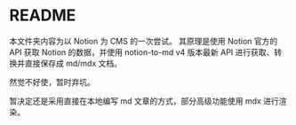 # README

本文件夹内容为以 Notion 为 CMS 的一次尝试。
其原理是使用 Notion 官方的 API 获取 Notion 的数据，并使用 notion-to-md v4 版本最新 API 进行获取、转换并直接保存成 md/mdx 文档。

然觉不好使，暂时弃坑。

暂决定还是采用直接在本地编写 md 文章的方式，部分高级功能使用 mdx 进行渲染。




